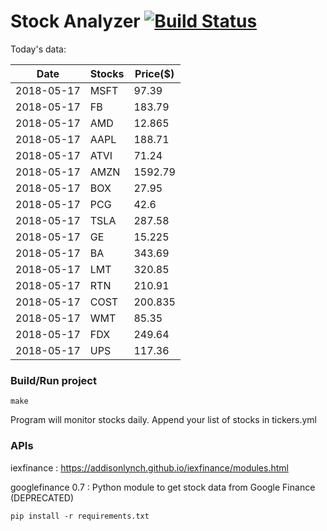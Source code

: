 # Stock Analyzer [![Build Status](https://travis-ci.org/ogoyal/StockAnalyzer.svg?branch=master)](https://travis-ci.org/ogoyal/StockAnalyzer)

Today's data:

| Date| Stocks| Price($) | 
| --- | --- | ---  | 
| 2018-05-17| MSFT| 97.39 | 
| 2018-05-17| FB| 183.79 | 
| 2018-05-17| AMD| 12.865 | 
| 2018-05-17| AAPL| 188.71 | 
| 2018-05-17| ATVI| 71.24 | 
| 2018-05-17| AMZN| 1592.79 | 
| 2018-05-17| BOX| 27.95 | 
| 2018-05-17| PCG| 42.6 | 
| 2018-05-17| TSLA| 287.58 | 
| 2018-05-17| GE| 15.225 | 
| 2018-05-17| BA| 343.69 | 
| 2018-05-17| LMT| 320.85 | 
| 2018-05-17| RTN| 210.91 | 
| 2018-05-17| COST| 200.835 | 
| 2018-05-17| WMT| 85.35 | 
| 2018-05-17| FDX| 249.64 | 
| 2018-05-17| UPS| 117.36 | 

### Build/Run project

```
make
```

Program will monitor stocks daily. Append your list of stocks in tickers.yml

### APIs
iexfinance : https://addisonlynch.github.io/iexfinance/modules.html

googlefinance 0.7 : Python module to get stock data from Google Finance (DEPRECATED)

```
pip install -r requirements.txt
```
